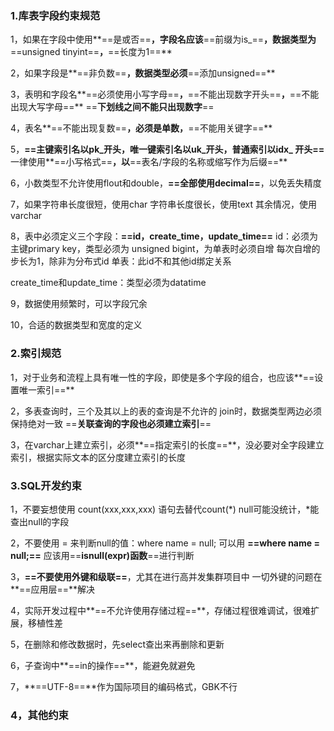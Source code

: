 ### 1.库表字段约束规范

1，如果在字段中使用**==是或否==**，字段名应该**==前缀为is_==**，数据类型为**==unsigned tinyint==**，**==长度为1==**

2，如果字段是**==非负数==**，数据类型必须**==添加unsigned==** 

3，表明和字段名**==必须使用小写字母==**，**==不能出现数字开头==**，**==不能出现大写字母==**
==**下划线之间不能只出现数字**==

4，表名**==不能出现复数==**，必须是单数，**==不能用关键字==**

5，**==主键索引名以pk\_开头，唯一键索引名以uk\_开头，普通索引以idx\_ 开头==**
一律使用**==小写格式==**，以**==表名/字段的名称或缩写作为后缀==**

6，小数类型不允许使用flout和double，**==全部使用decimal==**，以免丢失精度

7，如果字符串长度很短，使用char
字符串长度很长，使用text
其余情况，使用varchar

8，表中必须定义三个字段：**==id，create_time，update_time==**
id：必须为主键primary key，类型必须为 unsigned bigint，为单表时必须自增
每次自增的步长为1，除非为分布式id
单表：此id不和其他id绑定关系

create_time和update_time：类型必须为datatime

9，数据使用频繁时，可以字段冗余

10，合适的数据类型和宽度的定义

### 2.索引规范

 1，对于业务和流程上具有唯一性的字段，即使是多个字段的组合，也应该**==设置唯一索引==**

2，多表查询时，三个及其以上的表的查询是不允许的
join时，数据类型两边必须保持绝对一致
==**关联查询的字段也必须建立索引**==

3，在varchar上建立索引，必须**==指定索引的长度==**，没必要对全字段建立索引，根据实际文本的区分度建立索引的长度

### 3.SQL开发约束

1，不要妄想使用 count(xxx,xxx,xxx) 语句去替代count(*)
null可能没统计，\*能查出null的字段

2，不要使用 = 来判断null的值：where name = null;
可以用 **==where name = null;==**
应该用==**isnull(expr)函数**==进行判断

3，**==不要使用外键和级联==**，尤其在进行高并发集群项目中
一切外键的问题在**==应用层==**解决

4，实际开发过程中**==不允许使用存储过程==**，存储过程很难调试，很难扩展，移植性差

5，在删除和修改数据时，先select查出来再删除和更新

6，子查询中**==in的操作==**，能避免就避免

7，**==UTF-8==**作为国际项目的编码格式，GBK不行

### 4，其他约束

